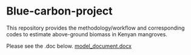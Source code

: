 # Blue-carbon-project
This repository provides the methodology/workflow and corresponding codes to estimate above-ground biomass in Kenyan mangroves.

Please see the .doc below.
[model_document.docx](https://github.com/duanmenglei/Blue-carbon-project/files/15280118/model_document.docx)
